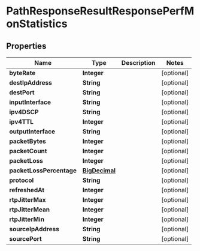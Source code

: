 
# PathResponseResultResponsePerfMonStatistics

## Properties
Name | Type | Description | Notes
------------ | ------------- | ------------- | -------------
**byteRate** | **Integer** |  |  [optional]
**destIpAddress** | **String** |  |  [optional]
**destPort** | **String** |  |  [optional]
**inputInterface** | **String** |  |  [optional]
**ipv4DSCP** | **String** |  |  [optional]
**ipv4TTL** | **Integer** |  |  [optional]
**outputInterface** | **String** |  |  [optional]
**packetBytes** | **Integer** |  |  [optional]
**packetCount** | **Integer** |  |  [optional]
**packetLoss** | **Integer** |  |  [optional]
**packetLossPercentage** | [**BigDecimal**](BigDecimal.md) |  |  [optional]
**protocol** | **String** |  |  [optional]
**refreshedAt** | **Integer** |  |  [optional]
**rtpJitterMax** | **Integer** |  |  [optional]
**rtpJitterMean** | **Integer** |  |  [optional]
**rtpJitterMin** | **Integer** |  |  [optional]
**sourceIpAddress** | **String** |  |  [optional]
**sourcePort** | **String** |  |  [optional]



